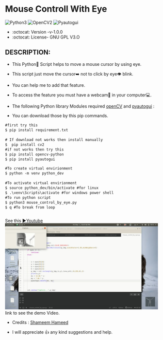 # Mouse Controll With Eye

![Python3](https://img.shields.io/badge/Python-3-green)
![OpenCV2](https://img.shields.io/badge/Open-CV2-yellow)
![Pyautogui](https://img.shields.io/badge/Pyauto-Gui-yellowgreen)

* :octocat: Version -v-1.0.0
* :octocat: License- GNU GPL V3.O

## DESCRIPTION:
* This Python🐍 Script helps to move a mouse cursor by using eye.
* This script just move the cursor➡️ not to click by eye👁 blink. 
* You can help me to add that feature.
* To access the feature you must have a webcam🎦 in your computer💻.

* The following Python library Modules required [openCV](https://pypi.org/project/opencv-python/) and [pyautogui](https://pypi.org/project/PyAutoGUI/) :
* You can download those by this pip commands.

```
#first try this
$ pip install requirement.txt

# If download not works then install manually
$  pip install cv2
#if not works then try this
$ pip install opencv-python
$ pip install pyautogui
```

```
#To create virtual envirionment
$ python -m venv python_dev

#To activate virtual envirionment
$ source python_dev/bin/activate #for linux 
$ .\venv\Scripts\activate #for windows power shell
#To run python script
$ python3 mouse_control_by_eye.py
$ q #To break from loop
```

```

```

See this [▶️Youtube](https://youtu.be/S0y8dxwbJzY) ![Screenshot](Screenshot_20200928-000225_YouTube.jpg)  link to see the demo Video.

* Credits : [Shameem Hameed](http://umich.edu/~shameem)

* I will appreciate :+1: any kind suggestions and help.
